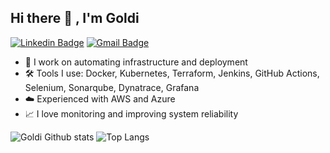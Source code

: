 ## Hi there 👋 , I'm Goldi
[![Linkedin Badge](https://img.shields.io/badge/-Linkedin-Goldi-blue?style=flat-square&logo=Linkedin&logoColor=white&link=https://www.linkedin.com/in/goldi-firmansyah/)](https://www.linkedin.com/in/goldi-firmansyah/)
[![Gmail Badge](https://img.shields.io/badge/-goldifirmansyah10@gmail.com-c14438?style=flat-square&logo=Gmail&logoColor=white&link=mailto:goldifirmansyah10@gmail.com)](mailto:goldifirmansyah10@gmail.com)

- 🔭 I work on automating infrastructure and deployment
- 🛠️ Tools I use: Docker, Kubernetes, Terraform, Jenkins, GitHub Actions, Selenium, Sonarqube, Dynatrace, Grafana
- ☁️ Experienced with AWS and Azure
- 📈 I love monitoring and improving system reliability
<!--
**GChan-Ch/GChan-Ch** is a ✨ _special_ ✨ repository because its `README.md` (this file) appears on your GitHub profile.
You can click the Preview link to take a look at your changes.
--->
<!--
<img align="center" src="https://github-readme-stats.vercel.app/api?username=GChan-Ch&include_all_commits=true&count_private=true&show_icons=true&line_height=20&title_color=7A7ADB&icon_color=2234AE&text_color=D3D3D3&bg_color=0,000000,130F40" alt="ABSphreak's Github Stats">
--->
![Goldi Github stats](https://github-readme-stats.vercel.app/api?username=GChan-Ch&include_all_commits=true&count_private=true&show_icons=true&line_height=40&title_color=7A7ADB&icon_color=2234AE&text_color=D3D3D3&bg_color=0,000000,130F40) ![Top Langs](https://github-readme-stats.vercel.app/api/top-langs/?username=GChan-Ch&theme=tokyonight)
